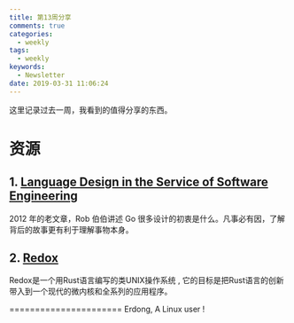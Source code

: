 ```yaml
---
title: 第13周分享
comments: true
categories:
  - weekly
tags:
  - weekly
keywords:
  - Newsletter
date: 2019-03-31 11:06:24
---
```



这里记录过去一周，我看到的值得分享的东西。
<!--more-->

# 资源

## 1. [Language Design in the Service of Software Engineering](https://talks.golang.org/2012/splash.article)

2012 年的老文章，Rob 伯伯讲述 Go 很多设计的初衷是什么。凡事必有因，了解背后的故事更有利于理解事物本身。

## 2. [Redox](https://www.redox-os.org/)

Redox是一个用Rust语言编写的类UNIX操作系统 , 它的目标是把Rust语言的创新带入到一个现代的微内核和全系列的应用程序。



======================
Erdong, A Linux user !

